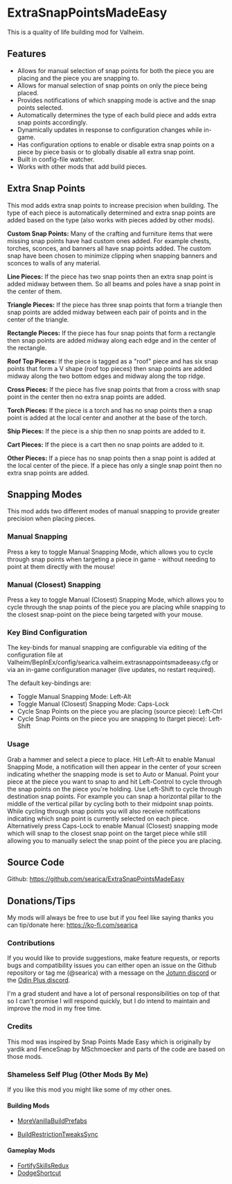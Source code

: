 # ExtraSnapPointsMadeEasy
This is a quality of life building mod for Valheim.

## Features
- Allows for manual selection of snap points for both the piece you are placing and the piece you are snapping to.
- Allows for manual selection of snap points on only the piece being placed.
- Provides notifications of which snapping mode is active and the snap points selected.
- Automatically determines the type of each build piece and adds extra snap points accordingly. 
- Dynamically updates in response to configuration changes while in-game.
- Has configuration options to enable or disable extra snap points on a piece by piece basis or to globally disable all extra snap point.
- Built in config-file watcher.
- Works with other mods that add build pieces.

## Extra Snap Points
This mod adds extra snap points to increase precision when building. The type of each piece is automatically determined and extra snap points are added based on the type (also works with pieces added by other mods). 

**Custom Snap Points:** Many of the crafting and furniture items that were missing snap points have had custom ones added. For example chests, torches, sconces, and banners all have snap points added. The custom snap have been chosen to minimize clipping when snapping banners and sconces to walls of any material.

**Line Pieces:** If the piece has two snap points then an extra snap point is added midway between them. So all beams and poles have a snap point in the center of them.

**Triangle Pieces:** If the piece has three snap points that form a triangle then snap points are added midway between each pair of points and in the center of the triangle.

**Rectangle Pieces:** If the piece has four snap points that form a rectangle then snap points are added midway along each edge and in the center of the rectangle.

**Roof Top Pieces:** If the piece is tagged as a "roof" piece and has six snap points that form a V shape (roof top pieces) then snap points are added midway along the two bottom edges and midway along the top ridge.

**Cross Pieces:** If the piece has five snap points that from a cross with snap point in the center then no extra snap points are added.

**Torch Pieces:** If the piece is a torch and has no snap points then a snap point is added at the local center and another at the base of the torch.

**Ship Pieces:** If the piece is a ship then no snap points are added to it.

**Cart Pieces:** If the piece is a cart then no snap points are added to it. 

**Other Pieces:** If a piece has no snap points then a snap point is added at the local center of the piece. If a piece has only a single snap point then no extra snap points are added.

## Snapping Modes
This mod adds two different modes of manual snapping to provide greater precision when placing pieces.

### Manual Snapping
Press a key to toggle Manual Snapping Mode, which allows you to cycle through snap points when targeting a piece in game - without needing to point at them directly with the mouse!

### Manual (Closest) Snapping
Press a key to toggle Manual (Closest) Snapping Mode, which allows you to cycle through the snap points of the piece you are placing while snapping to the closest snap-point on the piece being targeted with your mouse.

### Key Bind Configuration
The key-binds for manual snapping are configurable via editing of the configuration file at Valheim/BepInEx/config/searica.valheim.extrasnappointsmadeeasy.cfg or via an in-game configuration manager (live updates, no restart required).

The default key-bindings are:
- Toggle Manual Snapping Mode: Left-Alt
- Toggle Manual (Closest) Snapping Mode: Caps-Lock
- Cycle Snap Points on the piece you are placing (source piece): Left-Ctrl
- Cycle Snap Points on the piece you are snapping to (target piece): Left-Shift

### Usage
Grab a hammer and select a piece to place. Hit Left-Alt to enable Manual Snapping Mode, a notification will then appear in the center of your screen indicating whether the snapping mode is set to Auto or Manual. Point your piece at the piece you want to snap to and hit Left-Control to cycle through the snap points on the piece you're holding. Use Left-Shift to cycle through destination snap points. For example you can snap a horizontal pillar to the middle of the vertical pillar by cycling both to their midpoint snap points. While cycling through snap points you will also receive notifications indicating which snap point is currently selected on each piece. Alternatively press Caps-Lock to enable Manual (Closest) snapping mode which will snap to the closest snap point on the target piece while still allowing you to manually select the snap point of the piece you are placing.

## Source Code
Github: https://github.com/searica/ExtraSnapPointsMadeEasy

## Donations/Tips
My mods will always be free to use but if you feel like saying thanks you can tip/donate here: https://ko-fi.com/searica

### Contributions
If you would like to provide suggestions, make feature requests, or reports bugs and compatibility issues you can either open an issue on the Github repository or tag me (@searica) with a message on the [Jotunn discord](https://discord.gg/DdUt6g7gyA) or the [Odin Plus discord](https://discord.gg/mbkPcvu9ax).

I'm a grad student and have a lot of personal responsibilities on top of that so I can't promise I will respond quickly, but I do intend to maintain and improve the mod in my free time.

### Credits
This mod was inspired by Snap Points Made Easy which is originally by yardik and FenceSnap by MSchmoecker and parts of the code are based on those mods.

### Shameless Self Plug (Other Mods By Me)
If you like this mod you might like some of my other ones.

#### Building Mods
- [MoreVanillaBuildPrefabs](https://valheim.thunderstore.io/package/Searica/More_Vanilla_Build_Prefabs/)
<!--- [Extra Snap Points Made Easy](https://valheim.thunderstore.io/package/Searica/Extra_Snap_Points_Made_Easy/)-->
- [BuildRestrictionTweaksSync](https://valheim.thunderstore.io/package/Searica/BuildRestrictionTweaksSync/)

#### Gameplay Mods
- [FortifySkillsRedux](https://valheim.thunderstore.io/package/Searica/FortifySkillsRedux/)
- [DodgeShortcut](https://valheim.thunderstore.io/package/Searica/DodgeShortcut/)
